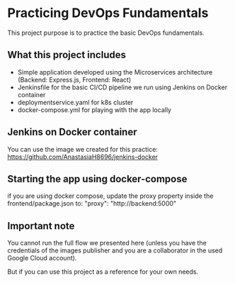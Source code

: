 # Practicing DevOps Fundamentals
This project purpose is to practice the basic DevOps fundamentals.

## What this project includes
* Simple application developed using the Microservices architecture (Backend: Express.js, Frontend: React)
* Jenkinsfile for the basic CI/CD pipeline we run using Jenkins on Docker container
* deploymentservice.yaml for k8s cluster
* docker-compose.yml for playing with the app locally

## Jenkins on Docker container
You can use the image we created for this practice:
https://github.com/AnastasiaH8696/jenkins-docker

## Starting the app using docker-compose
if you are using docker compose, update the proxy  property inside the frontend/package.json to:
"proxy": "http://backend:5000"

## Important note
You cannot run the full flow we presented here (unless you have the credentials of the images publisher and you are a collaborator in the used Google Cloud account).

But if you can use this project as a reference for your own needs.

